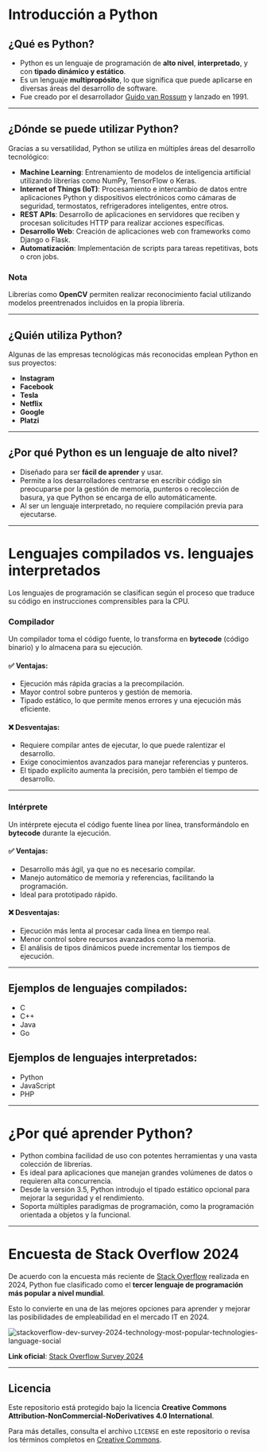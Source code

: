 # Introducción a Python

## ¿Qué es Python?

- Python es un lenguaje de programación de **alto nivel**, **interpretado**, y con **tipado dinámico y estático**.
- Es un lenguaje **multipropósito**, lo que significa que puede aplicarse en diversas áreas del desarrollo de software.
- Fue creado por el desarrollador [Guido van Rossum](https://github.com/gvanrossum) y lanzado en 1991.

---

## ¿Dónde se puede utilizar Python?

Gracias a su versatilidad, Python se utiliza en múltiples áreas del desarrollo tecnológico:

- **Machine Learning**: Entrenamiento de modelos de inteligencia artificial utilizando librerías como NumPy, TensorFlow o Keras.
- **Internet of Things (IoT)**: Procesamiento e intercambio de datos entre aplicaciones Python y dispositivos electrónicos como cámaras de seguridad, termostatos, refrigeradores inteligentes, entre otros.
- **REST APIs**: Desarrollo de aplicaciones en servidores que reciben y procesan solicitudes HTTP para realizar acciones específicas.
- **Desarrollo Web**: Creación de aplicaciones web con frameworks como Django o Flask.
- **Automatización**: Implementación de scripts para tareas repetitivas, bots o cron jobs.

### Nota

Librerías como **OpenCV** permiten realizar reconocimiento facial utilizando modelos preentrenados incluidos en la propia librería.

---

## ¿Quién utiliza Python?

Algunas de las empresas tecnológicas más reconocidas emplean Python en sus proyectos:

- **Instagram**
- **Facebook**
- **Tesla**
- **Netflix**
- **Google**
- **Platzi**

---

## ¿Por qué Python es un lenguaje de alto nivel?

- Diseñado para ser **fácil de aprender** y usar.
- Permite a los desarrolladores centrarse en escribir código sin preocuparse por la gestión de memoria, punteros o recolección de basura, ya que Python se encarga de ello automáticamente.
- Al ser un lenguaje interpretado, no requiere compilación previa para ejecutarse.

---

# Lenguajes compilados vs. lenguajes interpretados

Los lenguajes de programación se clasifican según el proceso que traduce su código en instrucciones comprensibles para la CPU.

### Compilador

Un compilador toma el código fuente, lo transforma en **bytecode** (código binario) y lo almacena para su ejecución.

#### ✅ Ventajas:

- Ejecución más rápida gracias a la precompilación.
- Mayor control sobre punteros y gestión de memoria.
- Tipado estático, lo que permite menos errores y una ejecución más eficiente.

#### ❌ Desventajas:

- Requiere compilar antes de ejecutar, lo que puede ralentizar el desarrollo.
- Exige conocimientos avanzados para manejar referencias y punteros.
- El tipado explícito aumenta la precisión, pero también el tiempo de desarrollo.

---

### Intérprete

Un intérprete ejecuta el código fuente línea por línea, transformándolo en **bytecode** durante la ejecución.

#### ✅ Ventajas:

- Desarrollo más ágil, ya que no es necesario compilar.
- Manejo automático de memoria y referencias, facilitando la programación.
- Ideal para prototipado rápido.

#### ❌ Desventajas:

- Ejecución más lenta al procesar cada línea en tiempo real.
- Menor control sobre recursos avanzados como la memoria.
- El análisis de tipos dinámicos puede incrementar los tiempos de ejecución.

---

## Ejemplos de lenguajes compilados:

- C
- C++
- Java
- Go

## Ejemplos de lenguajes interpretados:

- Python
- JavaScript
- PHP

---

# ¿Por qué aprender Python?

- Python combina facilidad de uso con potentes herramientas y una vasta colección de librerías.
- Es ideal para aplicaciones que manejan grandes volúmenes de datos o requieren alta concurrencia.
- Desde la versión 3.5, Python introdujo el tipado estático opcional para mejorar la seguridad y el rendimiento.
- Soporta múltiples paradigmas de programación, como la programación orientada a objetos y la funcional.

---

# Encuesta de Stack Overflow 2024

De acuerdo con la encuesta más reciente de [Stack Overflow](https://stackoverflow.com/) realizada en 2024, Python fue clasificado como el **tercer lenguaje de programación más popular a nivel mundial**.

Esto lo convierte en una de las mejores opciones para aprender y mejorar las posibilidades de empleabilidad en el mercado IT en 2024.

![stackoverflow-dev-survey-2024-technology-most-popular-technologies-language-social](https://github.com/user-attachments/assets/bef653f3-e451-446b-b980-c49372bdcece)

**Link oficial**: [Stack Overflow Survey 2024](https://survey.stackoverflow.co/2024/technology#most-popular-technologies-language)

---

## Licencia

Este repositorio está protegido bajo la licencia **Creative Commons Attribution-NonCommercial-NoDerivatives 4.0 International**.

Para más detalles, consulta el archivo `LICENSE` en este repositorio o revisa los términos completos en [Creative Commons](https://creativecommons.org/licenses/by-nc-nd/4.0/).
